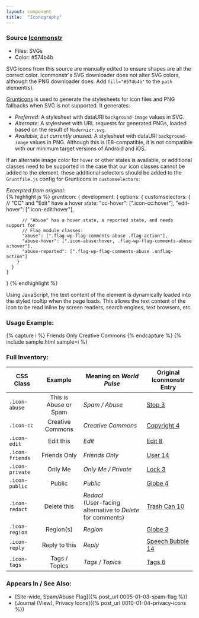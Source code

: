 ```yaml
---
layout: component
title:  "Iconography"
---
```


### Source [Iconmonstr](http://iconmonstr.com/)
- Files: SVGs
- Color: #574b4b

SVG icons from this source are manually edited to ensure shapes are all the
correct color. Iconmonstr's SVG downloader does not alter SVG colors, although
the PNG downloader does. Add `fill="#574b4b"` to the `path` element(s).

[Grunticons](https://github.com/filamentgroup/grunticon) is used to generate the
stylesheets for icon files and PNG fallbacks when SVG is not supported. It
generates:

- _Preferred:_ A stylesheet with dataURI `background-image` values in SVG.
- _Alternate:_ A stylesheet with URL requests for generated PNGs, loaded based on
  the result of `Modernizr.svg`.
- _Available, but currently unused:_ A stylesheet with dataURI `background-image`
  values in PNG. Although this is IE8-compatible, it is not compatible with our
  minimum target versions of Android and iOS.

If an alternate image color for `hover` or other states is available, or additional
classes need to be supported in the case that our icon classes cannot be added to
the element, these additional selectors should be added to the `Gruntfile.js`
config for Grunticons in `customselectors`:

<div class="styleguide-sample">
<div class="example">
  <em>Excerpted from original:</em>
</div>
<div class="code">
{% highlight js %}
  grunticon: {
    development: {
      options: {
        customselectors: {
          // "CC" and "Edit" have a hover state:
          "cc-hover": [".icon-cc:hover"],
          "edit-hover": [".icon-edit:hover"],

          // "Abuse" has a hover state, a reported state, and needs support for
          // Flag module classes:
          "abuse": [".flag-wp-flag-comments-abuse .flag-action"],
          "abuse-hover": [".icon-abuse:hover, .flag-wp-flag-comments-abuse a:hover"],
          "abuse-reported": [".flag-wp-flag-comments-abuse .unflag-action"]
        }
      }
    }
  }
{% endhighlight %}
</div></div>

Using JavaScript, the text content of the element is dynamically loaded into
the styled tooltip when the page loads. This allows the text content of the icon
to be read inline by screen readers, search engines, text browsers, etc.



### Usage Example:
{% capture i %}
  <span class="icon-friends">Friends Only</span>
  <a class="icon-cc">Creative Commons</a>
{% endcapture %}
{% include sample.html sample=i %}

<h3 class="icons-inventory">Full Inventory:</h3>

| CSS Class       | Example                                                | Meaning on _World Pulse_ | Original Iconmonstr Entry                                |
| --------------- |:------------------------------------------------------:| ------------------------ | -------------------------------------------------------- |
| `.icon-abuse`   | <a class="icon-abuse">This is Abuse or Spam</a>        | _Spam / Abuse_           | [Stop 3](http://iconmonstr.com/stop-3-icon/)             |
| `.icon-cc`      | <a class="icon-cc">Creative Commons</a>                | _Creative Commons_       | [Copyright 4](http://iconmonstr.com/copyright-4-icon/)   |
| `.icon-edit`    | <a class="icon-edit">Edit this</a>                     | _Edit_                   | [Edit 8](http://iconmonstr.com/edit-8-icon/)             |
| `.icon-friends` | <span class="icon-friends">Friends Only</span>         | _Friends Only_           | [User 14](http://iconmonstr.com/user-14-icon/)           |
| `.icon-private` | <span class="icon-private">Only Me</span>              | _Only Me / Private_      | [Lock 3](http://iconmonstr.com/lock-3-icon/)             |
| `.icon-public`  | <span class="icon-public">Public</span>                | _Public_                 | [Globe 4](http://iconmonstr.com/globe-4-icon/)           |
| `.icon-redact`  | <a class="icon-redact">Delete this</a>                 | _Redact_ <br/> (User-facing alternative to _Delete_ for comments) | [Trash Can 10](http://iconmonstr.com/trash-can-10-icon/)   |
| `.icon-region`  | <span class="icon-region">Region(s)</span>             | _Region_                 | [Globe 3](http://iconmonstr.com/globe-3-icon/)           |
| `.icon-reply`   | <a class="icon-reply">Reply to this</a>                | _Reply_                  | [Speech Bubble 14](http://iconmonstr.com/speech-bubble-14-icon/) |
| `.icon-tags`    | <span class="icon-tags">Tags / Topics</span>           | _Tags / Topics_          | [Tags 6](http://iconmonstr.com/tags-6-icon/)             |


### Appears In / See Also:

* [Site-wide, Spam/Abuse Flag]({% post_url 0005-01-03-spam-flag %})
* [Journal (View), Privacy Icons]({% post_url 0010-01-04-privacy-icons %})
